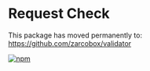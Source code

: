 # Request Check

This package has moved permanently to: https://github.com/zarcobox/validator

[![npm](https://nodei.co/npm/@zarcobox/validator.png)](https://www.npmjs.com/package/@zarcobox/validator)
